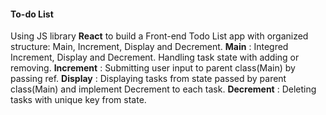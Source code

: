 
#### To-do List ####
Using JS library **React** to build a Front-end Todo List app with organized structure: Main, Increment, Display and Decrement. 
**Main** : Integred Increment, Display and Decrement. Handling task state with adding or removing.
**Increment** : Submitting user input to parent class(Main) by passing ref.
**Display** : Displaying tasks from state passed by parent class(Main) and implement Decrement to each task.
**Decrement** : Deleting tasks with unique key from state.
